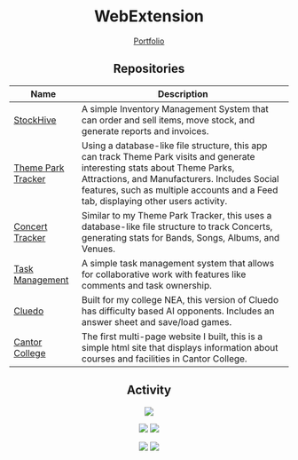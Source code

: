 <div align="center">
  
# WebExtension

[Portfolio](https://www.webextension.co.uk)

## Repositories

| Name | Description |
|------|-------------|
| [StockHive](https://github.com/stockhive-uni/stockhiveapp) | A simple Inventory Management System that can order and sell items, move stock, and generate reports and invoices. |
| [Theme Park Tracker](https://github.com/WebExtension1/Theme-Park-Tracker) | Using a database-like file structure, this app can track Theme Park visits and generate interesting stats about Theme Parks, Attractions, and Manufacturers. Includes Social features, such as multiple accounts and a Feed tab, displaying other users activity. |
| [Concert Tracker](https://github.com/WebExtension1/GigTracker) | Similar to my Theme Park Tracker, this uses a database-like file structure to track Concerts, generating stats for Bands, Songs, Albums, and Venues. |
| [Task Management](https://github.com/WebExtension1/TaskManagement) | A simple task management system that allows for collaborative work with features like comments and task ownership. |
| [Cluedo](https://github.com/WebExtension1/Cluedo) | Built for my college NEA, this version of Cluedo has difficulty based AI opponents. Includes an answer sheet and save/load games. |
| [Cantor College](https://github.com/WebExtension1/CantorCollege) | The first multi-page website I built, this is a simple html site that displays information about courses and facilities in Cantor College. |
## Activity

![](http://github-profile-summary-cards.vercel.app/api/cards/profile-details?username=webextension1&theme=github_dark)

![](http://github-profile-summary-cards.vercel.app/api/cards/repos-per-language?username=webextension1&theme=github_dark)
![](http://github-profile-summary-cards.vercel.app/api/cards/most-commit-language?username=webextension1&theme=github_dark)

![](http://github-profile-summary-cards.vercel.app/api/cards/stats?username=webextension1&theme=github_dark)
![](http://github-profile-summary-cards.vercel.app/api/cards/productive-time?username=webextension1&theme=github_dark&utcOffset=0)

</div>
